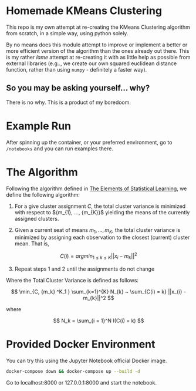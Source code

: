 # Homemade KMeans Clustering
This repo is my own attempt at re-creating the KMeans Clustering algorithm from scratch, in a simple way, using python solely. 

By no means does this module attempt to improve or implement a better or more efficient version of the algorithm than the ones already out there. This is my rather *lame* attempt at re-creating it with as little help as possible from external libraries (e.g.., we create our own squared euclidean distance function, rather than using `numpy` - definitely a faster way).

## So you may be asking yourself... why?

There is no why. This is a product of my boredoom.

# Example Run

After spinning up the container, or your preferred environment, go to `/notebooks` and you can run examples there.

# The Algorithm

Following the algorithm defined in [The Elements of Statistical Learning](https://hastie.su.domains/ElemStatLearn/), we define the following algorithm:

1. For a give cluster assignment $C$, the total cluster variance is minimized with respect to ${m_{1}, ..., {m_{K}}$ yielding the means of the currently assigned clusters.

2. Given a current seat of means ${m_{1}, ..., m_{K}}$, the total cluster variance is minimized by assigning each observation to the closest (current) cluster mean. That is,

$$ C(i) = argmin_{1 \leq k \leq K} ||x_{i} - m_{k}||^2$$

3. Repeat steps 1 and 2 until the assignments do not change

Where the Total Cluster Variance is defined as follows:

$$ \min_{C, {m_k} ^K_1 } \sum_{k=1}^{K} N_{k} ~ \sum_{C(i) = k} ||x_{i} - m_{k}||^2 $$

where

$$ N_k = \sum_{i = 1}^N I(C(i) = k) $$

# Provided Docker Environment

You can try this using the Jupyter Notebook official Docker image.

```bash
docker-compose down && docker-compose up --build -d
```

Go to localhost:8000 or 127.0.0.1:8000 and start the notebook.
